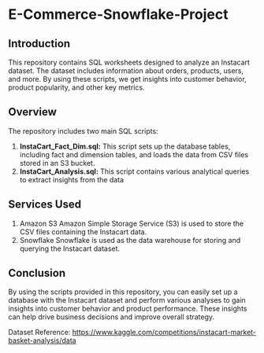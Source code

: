 # E-Commerce-Snowflake-Project

## Introduction
This repository contains SQL worksheets designed to analyze an Instacart dataset. The dataset includes information about orders, products, users, and more. By using these scripts, we get insights into customer behavior, product popularity, and other key metrics.

## Overview

The repository includes two main SQL scripts:

1. **InstaCart_Fact_Dim.sql:** This script sets up the database tables, including fact and dimension tables, and loads the data from CSV files stored in an S3 bucket.
2. **InstaCart_Analysis.sql:** This script contains various analytical queries to extract insights from the data

## Services Used
1. Amazon S3
Amazon Simple Storage Service (S3) is used to store the CSV files containing the Instacart data.
2. Snowflake
Snowflake is used as the data warehouse for storing and querying the Instacart dataset.

## Conclusion
By using the scripts provided in this repository, you can easily set up a database with the Instacart dataset and perform various analyses to gain insights into customer behavior and product performance. These insights can help drive business decisions and improve overall strategy.

Dataset Reference: https://www.kaggle.com/competitions/instacart-market-basket-analysis/data


